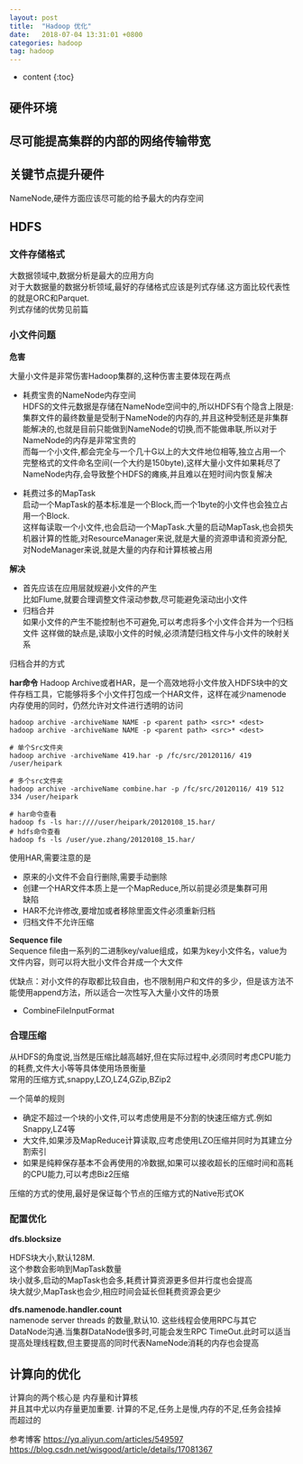 ```yaml
---
layout: post
title:  "Hadoop 优化"
date:   2018-07-04 13:31:01 +0800
categories: hadoop
tag: hadoop
---
```


* content
{:toc}


## 硬件环境  

## 尽可能提高集群的内部的网络传输带宽  

## 关键节点提升硬件  

NameNode,硬件方面应该尽可能的给予最大的内存空间

## HDFS  

### 文件存储格式   

大数据领域中,数据分析是最大的应用方向  
对于大数据量的数据分析领域,最好的存储格式应该是列式存储.这方面比较代表性的就是ORC和Parquet.  
列式存储的优势见前篇  

### 小文件问题  

**危害**

大量小文件是非常伤害Hadoop集群的,这种伤害主要体现在两点  
* 耗费宝贵的NameNode内存空间  
HDFS的文件元数据是存储在NameNode空间中的,所以HDFS有个隐含上限是:集群文件的最终数量是受制于NameNode的内存的,并且这种受制还是非集群能解决的,也就是目前只能做到NameNode的切换,而不能做串联,所以对于NameNode的内存是非常宝贵的  
而每一个小文件,都会完全与一个几十G以上的大文件地位相等,独立占用一个完整格式的文件命名空间(一个大约是150byte),这样大量小文件如果耗尽了NameNode内存,会导致整个HDFS的瘫痪,并且难以在短时间内恢复解决  

* 耗费过多的MapTask  
启动一个MapTask的基本标准是一个Block,而一个1byte的小文件也会独立占用一个Block.  
这样每读取一个小文件,也会启动一个MapTask.大量的启动MapTask,也会损失机器计算的性能,对ResourceManager来说,就是大量的资源申请和资源分配,对NodeManager来说,就是大量的内存和计算核被占用  

**解决**

* 首先应该在应用层就规避小文件的产生  
比如Flume,就要合理调整文件滚动参数,尽可能避免滚动出小文件  
* 归档合并  
如果小文件的产生不能控制也不可避免,可以考虑将多个小文件合并为一个归档文件 
这样做的缺点是,读取小文件的时候,必须清楚归档文件与小文件的映射关系   

归档合并的方式  

**har命令**
Hadoop Archive或者HAR，是一个高效地将小文件放入HDFS块中的文件存档工具，它能够将多个小文件打包成一个HAR文件，这样在减少namenode内存使用的同时，仍然允许对文件进行透明的访问  


```shell
hadoop archive -archiveName NAME -p <parent path> <src>* <dest>
hadoop archive -archiveName NAME -p <parent path> <src>* <dest>

# 单个Src文件夹
hadoop archive -archiveName 419.har -p /fc/src/20120116/ 419 /user/heipark

# 多个src文件夹
hadoop archive -archiveName combine.har -p /fc/src/20120116/ 419 512 334 /user/heipark

# har命令查看
hadoop fs -ls har:////user/heipark/20120108_15.har/
# hdfs命令查看
hadoop fs -ls /user/yue.zhang/20120108_15.har/ 
```
使用HAR,需要注意的是  
* 原来的小文件不会自行删除,需要手动删除  
* 创建一个HAR文件本质上是一个MapReduce,所以前提必须是集群可用  
缺陷
* HAR不允许修改,要增加或者移除里面文件必须重新归档  
* 归档文件不允许压缩  

**Sequence file**  
Sequence file由一系列的二进制key/value组成，如果为key小文件名，value为文件内容，则可以将大批小文件合并成一个大文件  

优缺点：对小文件的存取都比较自由，也不限制用户和文件的多少，但是该方法不能使用append方法，所以适合一次性写入大量小文件的场景

* CombineFileInputFormat

### 合理压缩  

从HDFS的角度说,当然是压缩比越高越好,但在实际过程中,必须同时考虑CPU能力的耗费,文件大小等等具体使用场景衡量  
常用的压缩方式,snappy,LZO,LZ4,GZip,BZip2

一个简单的规则  
* 确定不超过一个块的小文件,可以考虑使用是不分割的快速压缩方式.例如Snappy,LZ4等  
* 大文件,如果涉及MapReduce计算读取,应考虑使用LZO压缩并同时为其建立分割索引  
* 如果是纯粹保存基本不会再使用的冷数据,如果可以接收超长的压缩时间和高耗的CPU能力,可以考虑Biz2压缩  

压缩的方式的使用,最好是保证每个节点的压缩方式的Native形式OK

### 配置优化  

**dfs.blocksize**  

HDFS块大小,默认128M.  
这个参数会影响到MapTask数量  
块小就多,启动的MapTask也会多,耗费计算资源更多但并行度也会提高  
块大就少,MapTask也会少,相应时间会延长但耗费资源会更少  

**dfs.namenode.handler.count**  
namenode server threads 的数量,默认10.
这些线程会使用RPC与其它DataNode沟通.当集群DataNode很多时,可能会发生RPC TimeOut.此时可以适当提高处理线程数,但主要提高的同时代表NameNode消耗的内存也会提高  


## 计算向的优化

计算向的两个核心是 内存量和计算核  
并且其中尤以内存量更加重要. 计算的不足,任务上是慢,内存的不足,任务会挂掉  
而超过的

































参考博客
https://yq.aliyun.com/articles/549597
https://blog.csdn.net/wisgood/article/details/17081367
